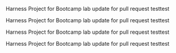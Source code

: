 Harness Project for Bootcamp lab
update for pull request
testtest

Harness Project for Bootcamp lab
update for pull request
testtest

Harness Project for Bootcamp lab
update for pull request
testtest

Harness Project for Bootcamp lab
update for pull request
testtest
